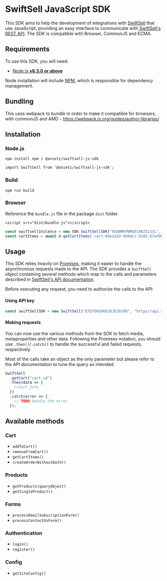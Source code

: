 # SwiftSell JavaScript SDK

This SDK aims to help the development of integrations with
[SwiftSell](https://www.SwiftSell.shop) that use JavaScript, providing an easy
interface to communicate with
[SwiftSell's REST API](https://api.SwiftSell.shop/docs/).
The SDK is compatible with Browser, CommonJS and ECMA.

## Requirements

To use this SDK, you will need:

- [Node.js **v6.3.0 or above**](https://nodejs.org/)

Node installation will include [NPM](https://www.npmjs.com/), which is
responsible for dependency management.

## Bundling

This uses webpack to bundle in order to make it compatible for browsers, with commonJS and AMD - <https://webpack.js.org/guides/author-libraries/>

## Installation

### Node.js

`npm install npm i @anietz/swiftsell-js-sdk`

`import SwiftSell from '@anietz/swiftsell-js-sdk';`

### Build

`npm run build`

### Browser

Reference the `bundle.js` file in the package `dist` folder.

`<script src="dist/bundle.js"></script>`

```js
const swiftsellInstance = new SDK.SwiftSellSDK("EKDWMKPWMGECABJZLGSL", "https://api.swiftsell.shop/api");
const cartItems = await d.getCartItems('cart-89ea1d2-094dcc-8105-67ed90bf155b');
```

## Usage

This SDK relies heavily on [Promises](https://developers.google.com/web/fundamentals/getting-started/primers/promises),
making it easier to handle the asynchronous requests made to the API. The SDK
provides a `SwiftSell` object containing several methods which map to the
calls and parameters described in
[SwiftSell's API documentation](http://api.swiftSell.shop/docs).

Before executing any request, you need to authorize the calls to the API:

#### Using API key

```js
const swiftSellSDK = new SwiftSell("ETEYDGGDGDJDJDJDJDD", "https//api.swiftSell.shop");
```

#### Making requests

You can now use the various methods from the SDK to fetch media, metaproperties
and other data. Following the Promises notation, you should use
`.then()`/`.catch()` to handle the successful and failed requests,
respectively.

Most of the calls take an object as the only parameter but please refer to the
API documentation to tune the query as intended.

```js
SwiftSell
  .getCart("cart-id")
  .then(data => {
    //Cart Info
  })
  .catch(error => {
    // TODO Handle the error
  });
```

## Available methods

### Cart

- `addToCart()`
- `removeFromCart()`
- `getCartItems()`
- `createOrderWithoutAuth()`

### Products

- `getProducts(queryObject)`
- `getSingleProduct()`

### Forms

- `processEmailSubscriptionForm()`
- `processContactUsForm()`

### Authentication

- `login()`
- `register()`

### Config

- `getSiteConfig()`
